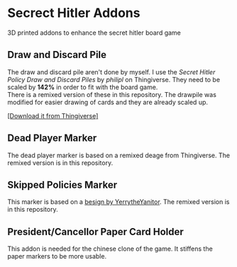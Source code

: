 # Secrect Hitler Addons

3D printed addons to enhance the secret hitler board game

## Draw and Discard Pile

The draw and discard pile aren't done by myself. I use the _Secret Hitler Policy Draw and Discard Piles_ by _philipl_ on Thingiverse. They need to be scaled by **142%** in order to fit with the board game. <br>
There is a remixed version of these in this repository. The drawpile was modified for easier drawing of cards and they are already scaled up.

[[Download it from Thingiverse]](https://www.thingiverse.com/thing:1350881)

## Dead Player Marker

The dead player marker is based on a remixed deage from Thingiverse. The remixed version is in this repository.

## Skipped Policies Marker

This marker is based on a [besign by YerrytheYanitor](https://www.thingiverse.com/thing:2122921). The remixed version is in this repository.

## President/Cancellor Paper Card Holder

This addon is needed for the chinese clone of the game. It stiffens the paper markers to be more usable.